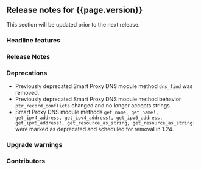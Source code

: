 ## Release notes for {{page.version}}

This section will be updated prior to the next release.

### Headline features

### Release Notes

### Deprecations

* Previously deprecated Smart Proxy DNS module method `dns_find` was removed.
* Previously deprecated Smart Proxy DNS module method behavior `ptr_record_conflicts` changed and no longer accepts strings.
* Smart Proxy DNS module methods `get_name, get_name!, get_ipv4_address, get_ipv4_address!, get_ipv6_address, get_ipv6_address!, get_resource_as_string, get_resource_as_string!` were marked as deprecated and scheduled for removal in 1.24.

### Upgrade warnings

### Contributors
